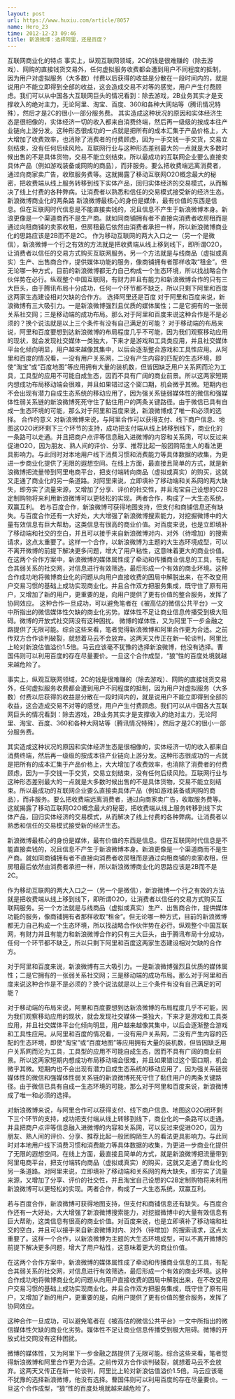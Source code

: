 ```yaml
---
layout: post
url: https://www.huxiu.com/article/8057
name: Hero_23
time: 2012-12-23 09:46
title: 新浪微博：选择阿里，还是百度？
---
```

互联网商业化的特点 事实上，纵观互联网领域，2C的钱是很难赚的（除去游戏）、网购的直接钱货交易外，任何虚拟服务收费都会遭到用户不同程度的抵制，因为用户对虚拟服务（大多数）付费以后获得的收益是分散在一段时间内的，就是说用户不能立即得到全部的收益，这会造成交易不对等的感觉，用户产生付费顾虑。我们可以从中国各大互联网巨头的情况看到：除去游戏，2B业务其实才是支撑收入的绝对主力，无论阿里、淘宝、百度、360和各种大网站等（腾讯情况特殊），然后才是2C的很小一部分服务费。 其实造成这种状况的原因和实体经济生态是很相像的，实体经济一切的收入都来自消费终端，然后再一级级的按成本往产业链向上游分发。这种形态很成功的一点就是把所有的成本汇集于产品价格上，大大增加了收费效率，也消除了消费者的付费顾虑，因为一手交钱一手交货，交易立刻结束，没有任何后续风险。互联网行业与这种形态差别最大的一点就是大多数时候出售的不是具体货物，交易不能立刻结束。所以最成功的互联网企业要么直接卖具体产品（例如游戏装备或网购的商品），而非服务。要么把收费端远离消费者，通过向商家卖广告，收取服务费等。这就揭露了移动互联网O2O概念最大的秘密，把收费端从线上服务转移到线下实体产品，回归实体经济的交易模式，从而解决了线上付费的各种弊病。让消费者以熟悉和信任的交易模式接受新的经济生态。 新浪微博商业化的两条路 新浪微博最核心的身份是媒体，最有价值的东西是信息。但在互联网时代信息是不能直接卖钱的，况且信息不产生于新浪微博本身。新浪更像是一个渠道商而不是生产商。就如同商铺拥有者不直接向消费者收房租而是通过向租商铺的卖家收租，但房租最后依然由消费者承担一样，所以新浪微博商业化的思路应该是2B而不是2C。 作为移动互联网的两大入口之一（另一个是微信），新浪微博一个行之有效的方法就是把收费端从线上移到线下，即所谓O2O，让消费者以信任的交易方式购买互联网服务。另一个方法就是与线商品（虚拟或真实）生产、出售商合作，提供媒体功能的服务，像商铺拥有者那样收取“租金”。但无论哪一种方式，目前的新浪微博都无力自己构成一个生态环境，所以找战略合作伙伴势在必行。纵观整个中国互联网，有财力并且有能力和新浪微博合作的只有三大巨头，由于腾讯布局十分成功，任何一个环节都不缺乏，所以只剩下阿里和百度这两家生态建设相对欠缺的合作方。 选择阿里还是百度 对于阿里和百度来说，新浪微博有三大吸引力。一是新浪微博强烈且优质的媒体属性；二是它拥有的一张弱关系社交网；三是移动端的成功布局。那么对于阿里和百度来说这种合作是不是必须的？换个说法就是以上三个条件有没有自己满足的可能？ 对于移动端的布局来说，阿里和百度要想到达新浪微博的布局程度几乎不可能，因为我们观察移动应用的现状，就会发现社交媒体一类独大，下来才是游戏和工具类应用，并且社交媒体平台化倾向明显，用户越来越像其集中，以后会逐渐整合游戏和工具性应用。从阿里和百度的情况看，一没有用户关系网，二没有产生内容的匹配的生态环境，即使“淘宝”或“百度地图”等应用拥有大量的装机数，但皆因缺乏用户关系网而沦为工具，工具型的应用不可能自成生态，因而不具有广阔的商业前景。所以这两家短期内想成功布局移动端会很难，并且如果错过这个窗口期，机会微乎其微。短期内也不会出现有潜力自成生态系统的移动应用了，因为强关系链弱媒体性的微信和强媒体性弱关系链的新浪微博死死守住了黏住用户的两条关键路径。由于微信已具有自成一生态环境的可能，那么对于阿里和百度来说，新浪微博成了唯一和必须的选择。 合作的意义 对新浪微博来说，与阿里合作可以获得支付、线下商户信息、地图这O2O闭环剩下三个环节的支持，成功把支付端从线上转移到线下，商业化的一条路可以走通。并且把商户点评等信息融入进微博的内容和关系网，可以反过来促进O2O，因为朋友、熟人间的评价、分享、推荐比起一般团购陌生人的看法更具影响力。与此同时对本地用户线下消费习惯和消费能力等具体数据的收集，为更进一步商业化提供了无限的遐想空间。在线上方面，最直接且简单的方式，就是新浪微博把流量带到阿里电商平台，把支付端转向商品（虚拟或真实）的购买，这就又走通了商业化的另一条道路。对阿里来说，立即填补了移动端和关系网的两大缺失，即夯实了流量来源，又增加了分享、评价的社交性，并且淘宝自己设想的C2B定制购物将来利用新浪微博可以更轻松的实现。两者合作，构成了一大生态系统，双赢互利。 若与百度合作，新浪微博可获得地图支持，但支付和商铺信息还有缺失。与百度合作还有一大好处，大大增强了新浪微博搜索能力，对挖掘微博中的大量有效信息有巨大帮助，这类信息有很高的商业价值。对百度来说，也是立即填补了移动端和社交的空白，并且可以接手来自新浪微博对内、对外（待增加）的搜索请求，这点太重要了。这样一个合作，以新浪微博为主题的大生态环境成型，可以不离开微博的前提下解决更多问题，增大了用户粘性，这意味着更大的商业价值。 在这两个合作方案中，新浪微博的媒体属性成了牵动和传播商业信息的工具，有配合其弱关系的社交网，对信息进行有效筛选，最后形成一个有效的商业环境。这种合作成功地将微博商业化的问题从向用户直接收费的困局中解脱出来，在不改变用户交易习惯的基础上成功实现商业化。并且合作双方把服务集成，既守住了原有用户，又增加了新的用户，更重要的是，向用户提供了更有价值的整合服务，发挥了协同效应。 这种合作一旦成功，可以避免笔者在《被高估的微信公共平台》一文中所指出的微信媒体性欠缺的商业化劣势。媒体性不足让商业信息传播受到极大阻碍。微博的开放式社交网没有这种困扰。 微博的媒体性，又为阿里下一步金融之路提供了无限可能。综合这些来看，笔者觉得新浪微博和阿里合作更为合适。之前传双方合作谈判破裂，就想着马云不会放弃。这两天又传正在新一轮谈判，阿里比上轮对新浪估值溢价1.5倍。马云应该毫不犹豫的选择新浪微博，他没有选择。曹国伟则可以利用百度的存在尽量要价。一旦这个合作成型，“狼”性的百度处境就越来越危险了。

事实上，纵观互联网领域，2C的钱是很难赚的（除去游戏）、网购的直接钱货交易外，任何虚拟服务收费都会遭到用户不同程度的抵制，因为用户对虚拟服务（大多数）付费以后获得的收益是分散在一段时间内的，就是说用户不能立即得到全部的收益，这会造成交易不对等的感觉，用户产生付费顾虑。我们可以从中国各大互联网巨头的情况看到：除去游戏，2B业务其实才是支撑收入的绝对主力，无论阿里、淘宝、百度、360和各种大网站等（腾讯情况特殊），然后才是2C的很小一部分服务费。

其实造成这种状况的原因和实体经济生态是很相像的，实体经济一切的收入都来自消费终端，然后再一级级的按成本往产业链向上游分发。这种形态很成功的一点就是把所有的成本汇集于产品价格上，大大增加了收费效率，也消除了消费者的付费顾虑，因为一手交钱一手交货，交易立刻结束，没有任何后续风险。互联网行业与这种形态差别最大的一点就是大多数时候出售的不是具体货物，交易不能立刻结束。所以最成功的互联网企业要么直接卖具体产品（例如游戏装备或网购的商品），而非服务。要么把收费端远离消费者，通过向商家卖广告，收取服务费等。这就揭露了移动互联网O2O概念最大的秘密，把收费端从线上服务转移到线下实体产品，回归实体经济的交易模式，从而解决了线上付费的各种弊病。让消费者以熟悉和信任的交易模式接受新的经济生态。

新浪微博最核心的身份是媒体，最有价值的东西是信息。但在互联网时代信息是不能直接卖钱的，况且信息不产生于新浪微博本身。新浪更像是一个渠道商而不是生产商。就如同商铺拥有者不直接向消费者收房租而是通过向租商铺的卖家收租，但房租最后依然由消费者承担一样，所以新浪微博商业化的思路应该是2B而不是2C。

作为移动互联网的两大入口之一（另一个是微信），新浪微博一个行之有效的方法就是把收费端从线上移到线下，即所谓O2O，让消费者以信任的交易方式购买互联网服务。另一个方法就是与线商品（虚拟或真实）生产、出售商合作，提供媒体功能的服务，像商铺拥有者那样收取“租金”。但无论哪一种方式，目前的新浪微博都无力自己构成一个生态环境，所以找战略合作伙伴势在必行。纵观整个中国互联网，有财力并且有能力和新浪微博合作的只有三大巨头，由于腾讯布局十分成功，任何一个环节都不缺乏，所以只剩下阿里和百度这两家生态建设相对欠缺的合作方。

对于阿里和百度来说，新浪微博有三大吸引力。一是新浪微博强烈且优质的媒体属性；二是它拥有的一张弱关系社交网；三是移动端的成功布局。那么对于阿里和百度来说这种合作是不是必须的？换个说法就是以上三个条件有没有自己满足的可能？

对于移动端的布局来说，阿里和百度要想到达新浪微博的布局程度几乎不可能，因为我们观察移动应用的现状，就会发现社交媒体一类独大，下来才是游戏和工具类应用，并且社交媒体平台化倾向明显，用户越来越像其集中，以后会逐渐整合游戏和工具性应用。从阿里和百度的情况看，一没有用户关系网，二没有产生内容的匹配的生态环境，即使“淘宝”或“百度地图”等应用拥有大量的装机数，但皆因缺乏用户关系网而沦为工具，工具型的应用不可能自成生态，因而不具有广阔的商业前景。所以这两家短期内想成功布局移动端会很难，并且如果错过这个窗口期，机会微乎其微。短期内也不会出现有潜力自成生态系统的移动应用了，因为强关系链弱媒体性的微信和强媒体性弱关系链的新浪微博死死守住了黏住用户的两条关键路径。由于微信已具有自成一生态环境的可能，那么对于阿里和百度来说，新浪微博成了唯一和必须的选择。

对新浪微博来说，与阿里合作可以获得支付、线下商户信息、地图这O2O闭环剩下三个环节的支持，成功把支付端从线上转移到线下，商业化的一条路可以走通。并且把商户点评等信息融入进微博的内容和关系网，可以反过来促进O2O，因为朋友、熟人间的评价、分享、推荐比起一般团购陌生人的看法更具影响力。与此同时对本地用户线下消费习惯和消费能力等具体数据的收集，为更进一步商业化提供了无限的遐想空间。在线上方面，最直接且简单的方式，就是新浪微博把流量带到阿里电商平台，把支付端转向商品（虚拟或真实）的购买，这就又走通了商业化的另一条道路。对阿里来说，立即填补了移动端和关系网的两大缺失，即夯实了流量来源，又增加了分享、评价的社交性，并且淘宝自己设想的C2B定制购物将来利用新浪微博可以更轻松的实现。两者合作，构成了一大生态系统，双赢互利。

若与百度合作，新浪微博可获得地图支持，但支付和商铺信息还有缺失。与百度合作还有一大好处，大大增强了新浪微博搜索能力，对挖掘微博中的大量有效信息有巨大帮助，这类信息有很高的商业价值。对百度来说，也是立即填补了移动端和社交的空白，并且可以接手来自新浪微博对内、对外（待增加）的搜索请求，这点太重要了。这样一个合作，以新浪微博为主题的大生态环境成型，可以不离开微博的前提下解决更多问题，增大了用户粘性，这意味着更大的商业价值。

在这两个合作方案中，新浪微博的媒体属性成了牵动和传播商业信息的工具，有配合其弱关系的社交网，对信息进行有效筛选，最后形成一个有效的商业环境。这种合作成功地将微博商业化的问题从向用户直接收费的困局中解脱出来，在不改变用户交易习惯的基础上成功实现商业化。并且合作双方把服务集成，既守住了原有用户，又增加了新的用户，更重要的是，向用户提供了更有价值的整合服务，发挥了协同效应。

这种合作一旦成功，可以避免笔者在《被高估的微信公共平台》一文中所指出的微信媒体性欠缺的商业化劣势。媒体性不足让商业信息传播受到极大阻碍。微博的开放式社交网没有这种困扰。

微博的媒体性，又为阿里下一步金融之路提供了无限可能。综合这些来看，笔者觉得新浪微博和阿里合作更为合适。之前传双方合作谈判破裂，就想着马云不会放弃。这两天又传正在新一轮谈判，阿里比上轮对新浪估值溢价1.5倍。马云应该毫不犹豫的选择新浪微博，他没有选择。曹国伟则可以利用百度的存在尽量要价。一旦这个合作成型，“狼”性的百度处境就越来越危险了。

